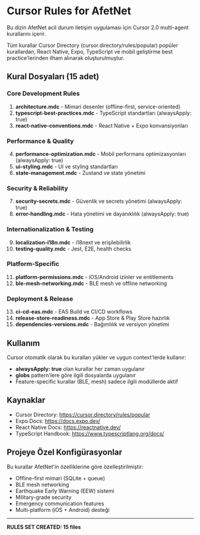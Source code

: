# Cursor Rules for AfetNet

Bu dizin AfetNet acil durum iletişim uygulaması için Cursor 2.0 multi-agent kurallarını içerir. 

Tüm kurallar Cursor Directory (cursor.directory/rules/popular) popüler kurallardan, React Native, Expo, TypeScript ve mobil geliştirme best practice'lerinden ilham alınarak oluşturulmuştur.

## Kural Dosyaları (15 adet)

### Core Development Rules

1. **architecture.mdc** - Mimari desenler (offline-first, service-oriented)
2. **typescript-best-practices.mdc** - TypeScript standartları (alwaysApply: true)
3. **react-native-conventions.mdc** - React Native + Expo konvansiyonları

### Performance & Quality

4. **performance-optimization.mdc** - Mobil performans optimizasyonları (alwaysApply: true)
5. **ui-styling.mdc** - UI ve styling standartları
6. **state-management.mdc** - Zustand ve state yönetimi

### Security & Reliability

7. **security-secrets.mdc** - Güvenlik ve secrets yönetimi (alwaysApply: true)
8. **error-handling.mdc** - Hata yönetimi ve dayanıklılık (alwaysApply: true)

### Internationalization & Testing

9. **localization-i18n.mdc** - i18next ve erişilebilirlik
10. **testing-quality.mdc** - Jest, E2E, health checks

### Platform-Specific

11. **platform-permissions.mdc** - iOS/Android izinler ve entitlements
12. **ble-mesh-networking.mdc** - BLE mesh ve offline networking

### Deployment & Release

13. **ci-cd-eas.mdc** - EAS Build ve CI/CD workflows
14. **release-store-readiness.mdc** - App Store & Play Store hazırlık
15. **dependencies-versions.mdc** - Bağımlılık ve versiyon yönetimi

## Kullanım

Cursor otomatik olarak bu kuralları yükler ve uygun context'lerde kullanır:

- **alwaysApply: true** olan kurallar her zaman uygulanır
- **globs** pattern'lere göre ilgili dosyalarda uygulanır
- Feature-specific kurallar (BLE, mesh) sadece ilgili modüllerde aktif

## Kaynaklar

- Cursor Directory: https://cursor.directory/rules/popular
- Expo Docs: https://docs.expo.dev/
- React Native Docs: https://reactnative.dev/
- TypeScript Handbook: https://www.typescriptlang.org/docs/

## Projeye Özel Konfigürasyonlar

Bu kurallar AfetNet'in özelliklerine göre özelleştirilmiştir:

- Offline-first mimari (SQLite + queue)
- BLE mesh networking
- Earthquake Early Warning (EEW) sistemi
- Military-grade security
- Emergency communication features
- Multi-platform (iOS + Android) desteği

---

**RULES SET CREATED: 15 files**
